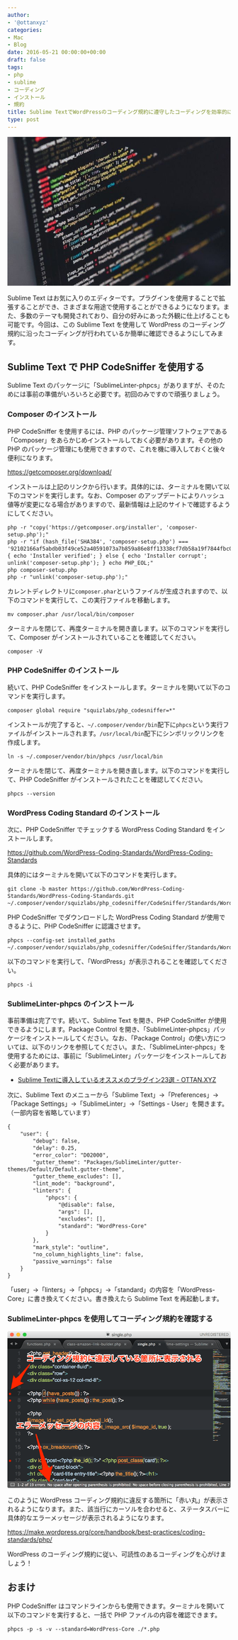 ```yaml
---
author:
- '@ottanxyz'
categories:
- Mac
- Blog
date: 2016-05-21 00:00:00+00:00
draft: false
tags:
- php
- sublime
- コーディング
- インストール
- 規約
title: Sublime TextでWordPressのコーディング規約に遵守したコーディングを効率的に行おう！
type: post
---
```


![](160521-573fe31dc0073.jpg)

Sublime Text はお気に入りのエディターです。プラグインを使用することで拡張することができ、さまざまな用途で使用することができるようになります。また、多数のテーマも開発されており、自分の好みにあった外観に仕上げることも可能です。今回は、この Sublime Text を使用して WordPress のコーディング規約に沿ったコーディングが行われているか簡単に確認できるようにしてみます。

## Sublime Text で PHP CodeSniffer を使用する

Sublime Text のパッケージに「SublimeLinter-phpcs」がありますが、そのためには事前の準備がいろいろと必要です。初回のみですので頑張りましょう。

### Composer のインストール

PHP CodeSniffer を使用するには、PHP のパッケージ管理ソフトウェアである「Composer」をあらかじめインストールしておく必要があります。その他の PHP のパッケージ管理にも使用できますので、これを機に導入しておくと後々便利になります。

https://getcomposer.org/download/

インストールは上記のリンクから行います。具体的には、ターミナルを開いて以下のコマンドを実行します。なお、Composer のアップデートによりハッシュ値等が変更になる場合がありますので、最新情報は上記のサイトで確認するようにしてください。

    php -r "copy('https://getcomposer.org/installer', 'composer-setup.php');"
    php -r "if (hash_file('SHA384', 'composer-setup.php') === '92102166af5abdb03f49ce52a40591073a7b859a86e8ff13338cf7db58a19f7844fbc0bb79b2773bf30791e935dbd938') { echo 'Installer verified'; } else { echo 'Installer corrupt'; unlink('composer-setup.php'); } echo PHP_EOL;"
    php composer-setup.php
    php -r "unlink('composer-setup.php');"

カレントディレクトリに`composer.phar`というファイルが生成されますので、以下のコマンドを実行して、この実行ファイルを移動します。

    mv composer.phar /usr/local/bin/composer

ターミナルを閉じて、再度ターミナルを開き直します。以下のコマンドを実行して、Composer がインストールされていることを確認してください。

    composer -V

### PHP CodeSniffer のインストール

続いて、PHP CodeSniffer をインストールします。ターミナルを開いて以下のコマンドを実行します。

    composer global require "squizlabs/php_codesniffer=*"

インストールが完了すると、`~/.composer/vendor/bin`配下に`phpcs`という実行ファイルがインストールされます。`/usr/local/bin`配下にシンボリックリンクを作成します。

    ln -s ~/.composer/vendor/bin/phpcs /usr/local/bin

ターミナルを閉じて、再度ターミナルを開き直します。以下のコマンドを実行して、PHP CodeSniffer がインストールされたことを確認してください。

    phpcs --version

### WordPress Coding Standard のインストール

次に、PHP CodeSniffer でチェックする WordPress Coding Standard をインストールします。

https://github.com/WordPress-Coding-Standards/WordPress-Coding-Standards

具体的にはターミナルを開いて以下のコマンドを実行します。

    git clone -b master https://github.com/WordPress-Coding-Standards/WordPress-Coding-Standards.git ~/.composer/vendor/squizlabs/php_codesniffer/CodeSniffer/Standards/WordPress

PHP CodeSniffer でダウンロードした WordPress Coding Standard が使用できるように、PHP CodeSniffer に認識させます。

    phpcs --config-set installed_paths ~/.composer/vendor/squizlabs/php_codesniffer/CodeSniffer/Standards/WordPress

以下のコマンドを実行して、「WordPress」が表示されることを確認してください。

    phpcs -i

### SublimeLinter-phpcs のインストール

事前準備は完了です。続いて、Sublime Text を開き、PHP CodeSniffer が使用できるようにします。Package Control を開き、「SublimeLinter-phpcs」パッケージをインストールしてください。なお、「Package Control」の使い方については、以下のリンクを参照してください。また、「SublimeLinter-phpcs」を使用するためには、事前に「SublimeLinter」パッケージをインストールしておく必要があります。

* [Sublime Textに導入しているオススメのプラグイン23選 - OTTAN.XYZ](/posts/2014/09/sublime-text-plugin-321/)

次に、Sublime Text のメニューから「Sublime Text」→「Preferences」→「Package Settings」→「SublimeLinter」→「Settings - User」を開きます。（一部内容を省略しています）

    {
        "user": {
            "debug": false,
            "delay": 0.25,
            "error_color": "D02000",
            "gutter_theme": "Packages/SublimeLinter/gutter-themes/Default/Default.gutter-theme",
            "gutter_theme_excludes": [],
            "lint_mode": "background",
            "linters": {
                "phpcs": {
                    "@disable": false,
                    "args": [],
                    "excludes": [],
                    "standard": "WordPress-Core"
                }
            },
            "mark_style": "outline",
            "no_column_highlights_line": false,
            "passive_warnings": false
        }
    }

「user」→「linters」→「phpcs」→「standard」の内容を「WordPress-Core」に書き換えてください。書き換えたら Sublime Text を再起動します。

### SublimeLinter-phpcs を使用してコーディング規約を確認する

![](160521-573feb7e2e54f.png)

このように WordPress コーディング規約に違反する箇所に「赤い丸」が表示されるようになります。また、該当行にカーソルを合わせると、ステータスバーに具体的なエラーメッセージが表示されるようになります。

https://make.wordpress.org/core/handbook/best-practices/coding-standards/php/

WordPress のコーディング規約に従い、可読性のあるコーディングを心がけましょう！

## おまけ

PHP CodeSniffer はコマンドラインからも使用できます。ターミナルを開いて以下のコマンドを実行すると、一括で PHP ファイルの内容を確認できます。

    phpcs -p -s -v --standard=WordPress-Core ./*.php